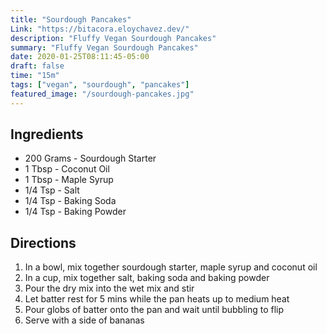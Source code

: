 ```yaml
---
title: "Sourdough Pancakes"
Link: "https://bitacora.eloychavez.dev/"
description: "Fluffy Vegan Sourdough Pancakes"
summary: "Fluffy Vegan Sourdough Pancakes"
date: 2020-01-25T08:11:45-05:00
draft: false
time: "15m"
tags: ["vegan", "sourdough", "pancakes"]
featured_image: "/sourdough-pancakes.jpg"
---
```


## Ingredients

- 200 Grams - Sourdough Starter
- 1 Tbsp - Coconut Oil
- 1 Tbsp - Maple Syrup
- 1/4 Tsp - Salt
- 1/4 Tsp - Baking Soda
- 1/4 Tsp - Baking Powder

## Directions

1. In a bowl, mix together sourdough starter, maple syrup and coconut oil
2. In a cup, mix together salt, baking soda and baking powder
3. Pour the dry mix into the wet mix and stir
4. Let batter rest for 5 mins while the pan heats up to medium heat
5. Pour globs of batter onto the pan and wait until bubbling to flip
6. Serve with a side of bananas
